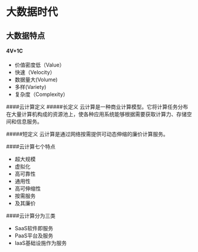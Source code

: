 # 大数据时代
## 大数据特点

#### 4V+1C
* 价值密度低（Value）
* 快速（Velocity）
* 数据量大(Volume)
* 多样(Variety)
* 复杂度（Complexity）


####云计算定义
#####长定义
云计算是一种商业计算模型。它将计算任务分布在大量计算机构成的资源池上，使各种应用系统能够根据需要获取计算力、存储空间和信息服务。

#####短定义
云计算是通过网络按需提供可动态伸缩的廉价计算服务。


####云计算七个特点
* 超大规模
* 虚拟化
* 高可靠性
* 通用性
* 高可伸缩性
* 按需服务
* 及其廉价


####云计算分为三类
* SaaS软件即服务
* PaaS平台及服务
* IaaS基础设施作为服务






 
